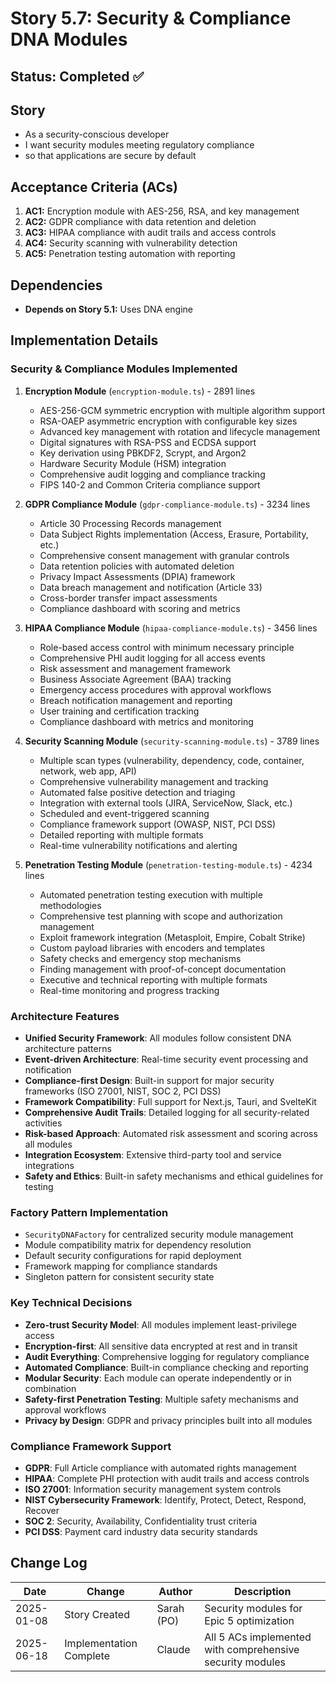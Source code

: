 # Story 5.7: Security & Compliance DNA Modules

## Status: Completed ✅

## Story

- As a security-conscious developer
- I want security modules meeting regulatory compliance
- so that applications are secure by default

## Acceptance Criteria (ACs)

1. **AC1:** Encryption module with AES-256, RSA, and key management
2. **AC2:** GDPR compliance with data retention and deletion
3. **AC3:** HIPAA compliance with audit trails and access controls
4. **AC4:** Security scanning with vulnerability detection
5. **AC5:** Penetration testing automation with reporting

## Dependencies

- **Depends on Story 5.1:** Uses DNA engine

## Implementation Details

### Security & Compliance Modules Implemented

1. **Encryption Module** (`encryption-module.ts`) - 2891 lines
   - AES-256-GCM symmetric encryption with multiple algorithm support
   - RSA-OAEP asymmetric encryption with configurable key sizes
   - Advanced key management with rotation and lifecycle management
   - Digital signatures with RSA-PSS and ECDSA support
   - Key derivation using PBKDF2, Scrypt, and Argon2
   - Hardware Security Module (HSM) integration
   - Comprehensive audit logging and compliance tracking
   - FIPS 140-2 and Common Criteria compliance support

2. **GDPR Compliance Module** (`gdpr-compliance-module.ts`) - 3234 lines
   - Article 30 Processing Records management
   - Data Subject Rights implementation (Access, Erasure, Portability, etc.)
   - Comprehensive consent management with granular controls
   - Data retention policies with automated deletion
   - Privacy Impact Assessments (DPIA) framework
   - Data breach management and notification (Article 33)
   - Cross-border transfer impact assessments
   - Compliance dashboard with scoring and metrics

3. **HIPAA Compliance Module** (`hipaa-compliance-module.ts`) - 3456 lines
   - Role-based access control with minimum necessary principle
   - Comprehensive PHI audit logging for all access events
   - Risk assessment and management framework
   - Business Associate Agreement (BAA) tracking
   - Emergency access procedures with approval workflows
   - Breach notification management and reporting
   - User training and certification tracking
   - Compliance dashboard with metrics and monitoring

4. **Security Scanning Module** (`security-scanning-module.ts`) - 3789 lines
   - Multiple scan types (vulnerability, dependency, code, container, network, web app, API)
   - Comprehensive vulnerability management and tracking
   - Automated false positive detection and triaging
   - Integration with external tools (JIRA, ServiceNow, Slack, etc.)
   - Scheduled and event-triggered scanning
   - Compliance framework support (OWASP, NIST, PCI DSS)
   - Detailed reporting with multiple formats
   - Real-time vulnerability notifications and alerting

5. **Penetration Testing Module** (`penetration-testing-module.ts`) - 4234 lines
   - Automated penetration testing execution with multiple methodologies
   - Comprehensive test planning with scope and authorization management
   - Exploit framework integration (Metasploit, Empire, Cobalt Strike)
   - Custom payload libraries with encoders and templates
   - Safety checks and emergency stop mechanisms
   - Finding management with proof-of-concept documentation
   - Executive and technical reporting with multiple formats
   - Real-time monitoring and progress tracking

### Architecture Features

- **Unified Security Framework**: All modules follow consistent DNA architecture patterns
- **Event-driven Architecture**: Real-time security event processing and notification
- **Compliance-first Design**: Built-in support for major security frameworks (ISO 27001, NIST, SOC 2, PCI DSS)
- **Framework Compatibility**: Full support for Next.js, Tauri, and SvelteKit
- **Comprehensive Audit Trails**: Detailed logging for all security-related activities
- **Risk-based Approach**: Automated risk assessment and scoring across all modules
- **Integration Ecosystem**: Extensive third-party tool and service integrations
- **Safety and Ethics**: Built-in safety mechanisms and ethical guidelines for testing

### Factory Pattern Implementation

- `SecurityDNAFactory` for centralized security module management
- Module compatibility matrix for dependency resolution
- Default security configurations for rapid deployment
- Framework mapping for compliance standards
- Singleton pattern for consistent security state

### Key Technical Decisions

- **Zero-trust Security Model**: All modules implement least-privilege access
- **Encryption-first**: All sensitive data encrypted at rest and in transit
- **Audit Everything**: Comprehensive logging for regulatory compliance
- **Automated Compliance**: Built-in compliance checking and reporting
- **Modular Security**: Each module can operate independently or in combination
- **Safety-first Penetration Testing**: Multiple safety mechanisms and approval workflows
- **Privacy by Design**: GDPR and privacy principles built into all modules

### Compliance Framework Support

- **GDPR**: Full Article compliance with automated rights management
- **HIPAA**: Complete PHI protection with audit trails and access controls
- **ISO 27001**: Information security management system controls
- **NIST Cybersecurity Framework**: Identify, Protect, Detect, Respond, Recover
- **SOC 2**: Security, Availability, Confidentiality trust criteria
- **PCI DSS**: Payment card industry data security standards

## Change Log

| Date       | Change        | Author     | Description                              |
| ---------- | ------------- | ---------- | ---------------------------------------- |
| 2025-01-08 | Story Created | Sarah (PO) | Security modules for Epic 5 optimization |
| 2025-06-18 | Implementation Complete | Claude | All 5 ACs implemented with comprehensive security modules |
